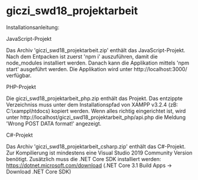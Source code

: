 # giczi_swd18_projektarbeit

Installationsanleitung:

JavaScript-Projekt

Das Archiv 'giczi_swd18_projektarbeit.zip' enthält das JavaScript-Projekt. Nach dem Entpacken ist zuerst 'npm i' auszuführen, damit die node_modules installiert werden.
Danach kann die Applikation mittels 'npm start' ausgeführt werden. Die Applikation wird unter http://localhost:3000/ verfügbar.


PHP-Projekt

Die giczi_swd18_projektarbeit_php.zip enthält das Projekt.
Das entzippte Verzeichniss muss unter dem Installationspfad von XAMPP v3.2.4  (zB: C:\xampp\htdocs) kopiert werden.
Wenn alles richtig eingerichtet ist, wird unter http://localhost/giczi_swd18_projektarbeit_php/api.php die Meldung 'Wrong POST DATA format!' angezeigt.


C#-Projekt

Das Archiv 'giczi_swd18_projektarbeit_csharp.zip' enthält das C#-Projekt.
Zur Kompilierung ist mindestens eine Visual Studio 2019 Community Version benötigt.
Zusätzlich muss die .NET Core SDK installiert werden: https://dotnet.microsoft.com/download (.NET Core 3.1 Build Apps -> Download .NET Core SDK)